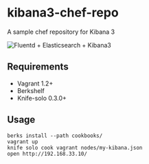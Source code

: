 kibana3-chef-repo
=================

A sample chef repository for Kibana 3

![Fluentd + Elasticsearch + Kibana3](http://cdn-ak.f.st-hatena.com/images/fotolife/m/mi_kattun/20131117/20131117153046_original.png)

Requirements
------------

- Vagrant 1.2+
- Berkshelf
- Knife-solo 0.3.0+

Usage
-----

```
berks install --path cookbooks/
vagrant up
knife solo cook vagrant nodes/my-kibana.json
open http://192.168.33.10/
```
